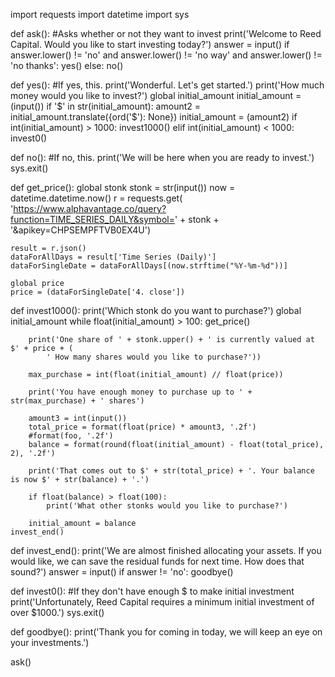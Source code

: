 import requests
import datetime
import sys

def ask(): #Asks whether or not they want to invest
    print('Welcome to Reed Capital. Would you like to start investing today?')
    answer = input()
    if answer.lower() != 'no' and answer.lower() != 'no way' and answer.lower() != 'no thanks':
        yes()
    else:
        no()

def yes(): #If yes, this.
    print('Wonderful. Let\'s get started.')
    print('How much money would you like to invest?')
    global initial_amount
    initial_amount = (input())
    if '$' in str(initial_amount):
        amount2 = initial_amount.translate({ord('$'): None})
        initial_amount = (amount2)
    if int(initial_amount) > 1000:
        invest1000()
    elif int(initial_amount) < 1000:
        invest0()

def no(): #If no, this.
    print('We will be here when you are ready to invest.')
    sys.exit()

def get_price():
    global stonk
    stonk = str(input())
    now = datetime.datetime.now()
    r = requests.get(
        'https://www.alphavantage.co/query?function=TIME_SERIES_DAILY&symbol=' + stonk + '&apikey=CHPSEMPFTVB0EX4U')

    result = r.json()
    dataForAllDays = result['Time Series (Daily)']
    dataForSingleDate = dataForAllDays[(now.strftime("%Y-%m-%d"))]

    global price
    price = (dataForSingleDate['4. close'])

def invest1000():
    print('Which stonk do you want to purchase?')
    global initial_amount
    while float(initial_amount) > 100:
        get_price()

        print('One share of ' + stonk.upper() + ' is currently valued at $' + price + (
            ' How many shares would you like to purchase?'))

        max_purchase = int(float(initial_amount) // float(price))

        print('You have enough money to purchase up to ' + str(max_purchase) + ' shares')

        amount3 = int(input())
        total_price = format(float(price) * amount3, '.2f')
        #format(foo, '.2f')
        balance = format(round(float(initial_amount) - float(total_price), 2), '.2f')

        print('That comes out to $' + str(total_price) + '. Your balance is now $' + str(balance) + '.')

        if float(balance) > float(100):
            print('What other stonks would you like to purchase?')

        initial_amount = balance
    invest_end()

def invest_end():
    print('We are almost finished allocating your assets. If you would like, we can save the residual funds for next time. How does that sound?')
    answer = input()
    if answer != 'no':
            goodbye()


def invest0(): #If they don't have enough $ to make initial investment
    print('Unfortunately, Reed Capital requires a minimum initial investment of over $1000.')
    sys.exit()

def goodbye():
    print('Thank you for coming in today, we will keep an eye on your investments.')

ask()
